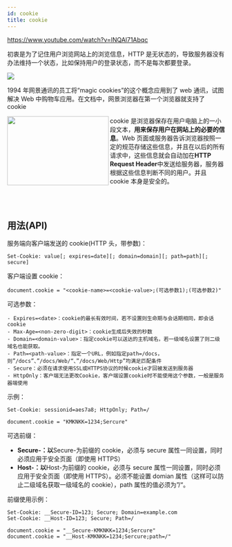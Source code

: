```yaml
---
id: cookie
title: cookie
---
```


https://www.youtube.com/watch?v=lNQAl71Abqc

初衷是为了记住用户浏览网站上的浏览信息，HTTP 是无状态的，导致服务器没有办法维持一个状态，比如保持用户的登录状态，而不是每次都要登录。

![](https://cosmos-x.oss-cn-hangzhou.aliyuncs.com/WSZuNg.png)

1994 年网景通讯的员工将“magic cookies”的这个概念应用到了 web 通讯，试图解决 Web 中购物车应用。在文档中，网景浏览器在第一个浏览器就支持了 cookie

<img width="235" height="160" src="https://cosmos-x.oss-cn-hangzhou.aliyuncs.com/a5hWrl.png" align= 'left'/>

cookie 是浏览器保存在用户电脑上的一小段文本，**用来保存用户在网站上的必要的信息**。Web 页面或服务器告诉浏览器按照一定的规范存储这些信息，并且在以后的所有请求中，这些信息就会自动加在**HTTP Request Header**中发送给服务器，服务器根据这些信息判断不同的用户。并且 cookie 本身是安全的。

<br />
<br />

## 用法(API)

服务端向客户端发送的 cookie(HTTP 头，带参数)：

```
Set-Cookie: value[; expires=date][; domain=domain][; path=path][; secure]
```

客户端设置 cookie：

```
document.cookie = "<cookie-name>=<cookie-value>;(可选参数1);(可选参数2)"
```

可选参数：

```
- Expires=<date>：cookie的最长有效时间，若不设置则生命期与会话期相同，即会话cookie
- Max-Age=<non-zero-digit>：cookie生成后失效的秒数
- Domain=<domain-value>：指定cookie可以送达的主机域名，若一级域名设置了则二级域名也能获取。
- Path=<path-value>：指定一个URL，例如指定path=/docs，则”/docs”、”/docs/Web/“、”/docs/Web/Http”均满足匹配条件
- Secure：必须在请求使用SSL或HTTPS协议的时候cookie才回被发送到服务器
- HttpOnly：客户端无法更改Cookie，客户端设置cookie时不能使用这个参数，一般是服务器端使用
```

示例：

```
Set-Cookie: sessionid=aes7a8; HttpOnly; Path=/

document.cookie = "KMKNKK=1234;Sercure"
```

可选前缀：

- **Secure-：以**Secure-为前缀的 cookie，必须与 secure 属性一同设置，同时必须应用于安全页面（即使用 HTTPS）
- **Host-：以**Host-为前缀的 cookie，必须与 secure 属性一同设置，同时必须应用于安全页面（即使用 HTTPS）。必须不能设置 domian 属性（这样可以防止二级域名获取一级域名的 cookie），path 属性的值必须为”/“。

前缀使用示例：

```
Set-Cookie: __Secure-ID=123; Secure; Domain=example.com
Set-Cookie: __Host-ID=123; Secure; Path=/

document.cookie = "__Secure-KMKNKK=1234;Sercure"
document.cookie = "__Host-KMKNKK=1234;Sercure;path=/"
```
